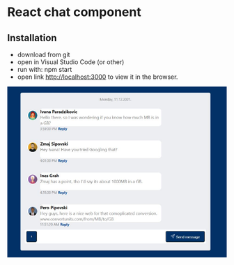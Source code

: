 # React chat component 

## Installation

- download from git
- open in Visual Studio Code (or other)
- run with: npm start
- open link [http://localhost:3000](http://localhost:3000) to view it in the browser.

![Image](src\app_snapshot.jpg)